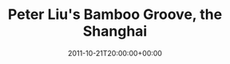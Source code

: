 ---
templateKey: event
guid: 08967841-6eab-11ea-99c5-002590d1d1b0
date: 2011-10-21T20:00:00+00:00
eventTime: '8pm'
title: "Peter Liu's Bamboo Groove, the Shanghai"
artist: "Peter Liu's Bamboo Groove"
city: Ottawa
venue: the Shanghai
group: Tim Shia
guests: Peter Hum, Adrian Cho, Scott Poll
---